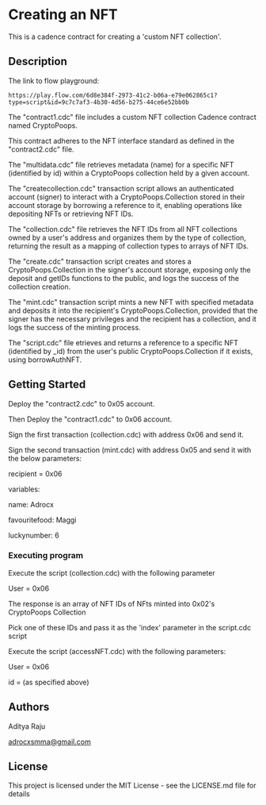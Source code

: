 # Creating an NFT

This is a cadence contract for creating a 'custom NFT collection'.

## Description

The link to flow playground:
```
https://play.flow.com/6d8e384f-2973-41c2-b06a-e79e062865c1?type=script&id=9c7c7af3-4b30-4d56-b275-44ce6e52bb0b

```

The "contract1.cdc" file includes a custom NFT collection Cadence contract named CryptoPoops.

This contract adheres to the NFT interface standard as defined in the "contract2.cdc" file.

The "multidata.cdc" file retrieves metadata (name) for a specific NFT (identified by id) within a CryptoPoops collection held by a given account.

The "createcollection.cdc" transaction script allows an authenticated account (signer) to interact with a CryptoPoops.Collection stored in their account storage by borrowing a reference to it, enabling operations like depositing NFTs or retrieving NFT IDs.

The "collection.cdc" file retrieves the NFT IDs from all NFT collections owned by a user's address and organizes them by the type of collection, returning the result as a mapping of collection types to arrays of NFT IDs.

The "create.cdc" transaction script creates and stores a CryptoPoops.Collection in the signer's account storage, exposing only the deposit and getIDs functions to the public, and logs the success of the collection creation.

The "mint.cdc" transaction script mints a new NFT with specified metadata and deposits it into the recipient's CryptoPoops.Collection, provided that the signer has the necessary privileges and the recipient has a collection, and it logs the success of the minting process.

The "script.cdc" file etrieves and returns a reference to a specific NFT (identified by _id) from the user's public CryptoPoops.Collection if it exists, using borrowAuthNFT.

## Getting Started

Deploy the "contract2.cdc" to 0x05 account.

Then Deploy the "contract1.cdc" to 0x06 account.

Sign the first transaction (collection.cdc) with address 0x06 and send it.

Sign the second transaction (mint.cdc) with address 0x05 and send it with the below parameters:

recipient = 0x06

variables:

name: Adrocx

favouritefood: Maggi

luckynumber: 6

### Executing program

Execute the script (collection.cdc) with the following parameter

User = 0x06

The response is an array of NFT IDs of NFts minted into 0x02's CryptoPoops Collection

Pick one of these IDs and pass it as the 'index' parameter in the script.cdc script

Execute the script (accessNFT.cdc) with the following parameters:

User = 0x06

id = (as specified above)


## Authors

Aditya Raju

adrocxsmma@gmail.com


## License

This project is licensed under the MIT License - see the LICENSE.md file for details
